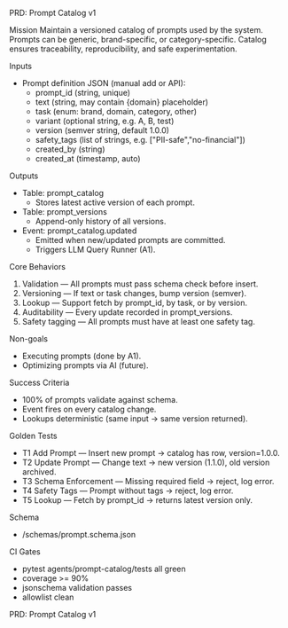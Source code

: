 PRD: Prompt Catalog v1

Mission
Maintain a versioned catalog of prompts used by the system.
Prompts can be generic, brand-specific, or category-specific.
Catalog ensures traceability, reproducibility, and safe experimentation.

Inputs
- Prompt definition JSON (manual add or API):
  - prompt_id (string, unique)
  - text (string, may contain {domain} placeholder)
  - task (enum: brand, domain, category, other)
  - variant (optional string, e.g. A, B, test)
  - version (semver string, default 1.0.0)
  - safety_tags (list of strings, e.g. ["PII-safe","no-financial"])
  - created_by (string)
  - created_at (timestamp, auto)

Outputs
- Table: prompt_catalog
  - Stores latest active version of each prompt.
- Table: prompt_versions
  - Append-only history of all versions.
- Event: prompt_catalog.updated
  - Emitted when new/updated prompts are committed.
  - Triggers LLM Query Runner (A1).

Core Behaviors
1) Validation — All prompts must pass schema check before insert.
2) Versioning — If text or task changes, bump version (semver).
3) Lookup — Support fetch by prompt_id, by task, or by version.
4) Auditability — Every update recorded in prompt_versions.
5) Safety tagging — All prompts must have at least one safety tag.

Non-goals
- Executing prompts (done by A1).
- Optimizing prompts via AI (future).

Success Criteria
- 100% of prompts validate against schema.
- Event fires on every catalog change.
- Lookups deterministic (same input → same version returned).

Golden Tests
- T1 Add Prompt — Insert new prompt → catalog has row, version=1.0.0.
- T2 Update Prompt — Change text → new version (1.1.0), old version archived.
- T3 Schema Enforcement — Missing required field → reject, log error.
- T4 Safety Tags — Prompt without tags → reject, log error.
- T5 Lookup — Fetch by prompt_id → returns latest version only.

Schema
- /schemas/prompt.schema.json

CI Gates
- pytest agents/prompt-catalog/tests all green
- coverage >= 90%
- jsonschema validation passes
- allowlist clean

PRD: Prompt Catalog v1